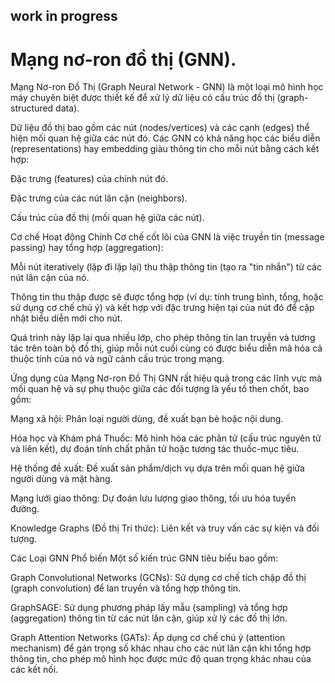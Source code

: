 ## work in progress
# Mạng nơ-ron đồ thị (GNN).
Mạng Nơ-ron Đồ Thị (Graph Neural Network - GNN) là một loại mô hình học máy chuyên biệt được thiết kế để xử lý dữ liệu có cấu trúc đồ thị (graph-structured data).

Dữ liệu đồ thị bao gồm các nút (nodes/vertices) và các cạnh (edges) thể hiện mối quan hệ giữa các nút đó. Các GNN có khả năng học các biểu diễn (representations) hay embedding giàu thông tin cho mỗi nút bằng cách kết hợp:

Đặc trưng (features) của chính nút đó.

Đặc trưng của các nút lân cận (neighbors).

Cấu trúc của đồ thị (mối quan hệ giữa các nút).

Cơ chế Hoạt động Chính
Cơ chế cốt lõi của GNN là việc truyền tin (message passing) hay tổng hợp (aggregation):

Mỗi nút iteratively (lặp đi lặp lại) thu thập thông tin (tạo ra "tin nhắn") từ các nút lân cận của nó.

Thông tin thu thập được sẽ được tổng hợp (ví dụ: tính trung bình, tổng, hoặc sử dụng cơ chế chú ý) và kết hợp với đặc trưng hiện tại của nút đó để cập nhật biểu diễn mới cho nút.

Quá trình này lặp lại qua nhiều lớp, cho phép thông tin lan truyền và tương tác trên toàn bộ đồ thị, giúp mỗi nút cuối cùng có được biểu diễn mã hóa cả thuộc tính của nó và ngữ cảnh cấu trúc trong mạng.

Ứng dụng của Mạng Nơ-ron Đồ Thị
GNN rất hiệu quả trong các lĩnh vực mà mối quan hệ và sự phụ thuộc giữa các đối tượng là yếu tố then chốt, bao gồm:

Mạng xã hội: Phân loại người dùng, đề xuất bạn bè hoặc nội dung.

Hóa học và Khám phá Thuốc: Mô hình hóa các phân tử (cấu trúc nguyên tử và liên kết), dự đoán tính chất phân tử hoặc tương tác thuốc-mục tiêu.

Hệ thống đề xuất: Đề xuất sản phẩm/dịch vụ dựa trên mối quan hệ giữa người dùng và mặt hàng.

Mạng lưới giao thông: Dự đoán lưu lượng giao thông, tối ưu hóa tuyến đường.

Knowledge Graphs (Đồ thị Tri thức): Liên kết và truy vấn các sự kiện và đối tượng.

Các Loại GNN Phổ biến
Một số kiến trúc GNN tiêu biểu bao gồm:

Graph Convolutional Networks (GCNs): Sử dụng cơ chế tích chập đồ thị (graph convolution) để lan truyền và tổng hợp thông tin.

GraphSAGE: Sử dụng phương pháp lấy mẫu (sampling) và tổng hợp (aggregation) thông tin từ các nút lân cận, giúp xử lý các đồ thị lớn.

Graph Attention Networks (GATs): Áp dụng cơ chế chú ý (attention mechanism) để gán trọng số khác nhau cho các nút lân cận khi tổng hợp thông tin, cho phép mô hình học được mức độ quan trọng khác nhau của các kết nối.